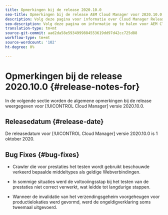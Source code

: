 ```yaml
---
title: Opmerkingen bij de release 2020.10.0
seo-title: Opmerkingen bij de release AEM Cloud Manager voor 2020.10.0
description: Volg deze pagina voor informatie over Cloud Manager Release 2020.10.0
seo-description: Volg deze pagina om informatie op te halen voor AEM Cloud Manager Release 2020.10.0
translation-type: tm+mt
source-git-commit: aad2da58e5934999884553619dd97d42cc725d88
workflow-type: tm+mt
source-wordcount: '102'
ht-degree: 0%

---
```


# Opmerkingen bij de release 2020.10.0 {#release-notes-for}

In de volgende sectie worden de algemene opmerkingen bij de release weergegeven voor [!UICONTROL Cloud Manager] versie 2020.10.0.

## Releasedatum {#release-date}

De releasedatum voor [!UICONTROL Cloud Manager] versie 2020.10.0 is 1 oktober 2020.

## Bug Fixes {#bug-fixes}

* Crawler die voor prestaties het testen wordt gebruikt beschouwde verkeerd bepaalde middeltypes als geldige Webverbindingen.

* In sommige situaties werd de voltooiingsstap bij het testen van de prestaties niet correct verwerkt, wat leidde tot langdurige stappen.

* Wanneer de invalidatie van het verzendingsgeheim voorgeheugen voor productielokaties werd gevormd, werd de ongeldigverklaring soms tweemaal uitgevoerd.